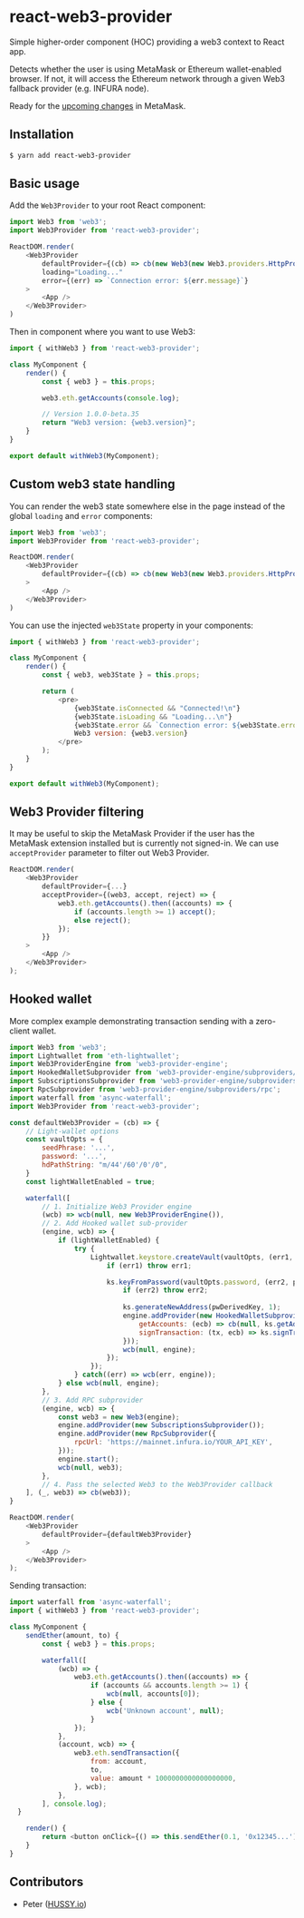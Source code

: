 # react-web3-provider
Simple higher-order component (HOC) providing a web3 context to React app.

Detects whether the user is using MetaMask or Ethereum wallet-enabled browser. If not, it will access the Ethereum network through a given Web3 fallback provider (e.g. INFURA node).

Ready for the [upcoming changes](https://medium.com/metamask/https-medium-com-metamask-breaking-change-injecting-web3-7722797916a8) in MetaMask.

## Installation

```sh
$ yarn add react-web3-provider
```

## Basic usage

Add the `Web3Provider` to your root React component:
```js
import Web3 from 'web3';
import Web3Provider from 'react-web3-provider';

ReactDOM.render(
	<Web3Provider
		defaultProvider={(cb) => cb(new Web3(new Web3.providers.HttpProvider("https://mainnet.infura.io/YOUR_API_KEY")))}
		loading="Loading..."
		error={(err) => `Connection error: ${err.message}`}
	>
		<App />
	</Web3Provider>
)
```


Then in component where you want to use Web3:
```js
import { withWeb3 } from 'react-web3-provider';

class MyComponent {
	render() {
		const { web3 } = this.props;

		web3.eth.getAccounts(console.log);

		// Version 1.0.0-beta.35
		return "Web3 version: {web3.version}";
	}
}

export default withWeb3(MyComponent);
```

## Custom web3 state handling

You can render the web3 state somewhere else in the page instead of the global `loading` and `error` components:
```js
import Web3 from 'web3';
import Web3Provider from 'react-web3-provider';

ReactDOM.render(
	<Web3Provider
		defaultProvider={(cb) => cb(new Web3(new Web3.providers.HttpProvider("https://mainnet.infura.io/YOUR_API_KEY")))}
	>
		<App />
	</Web3Provider>
)
```


You can use the injected `web3State` property in your components:
```js
import { withWeb3 } from 'react-web3-provider';

class MyComponent {
	render() {
		const { web3, web3State } = this.props;

		return (
			<pre>
				{web3State.isConnected && "Connected!\n"}
				{web3State.isLoading && "Loading...\n"}
				{web3State.error && `Connection error: ${web3State.error.message}\n`}
				Web3 version: {web3.version}
			</pre>
		);
	}
}

export default withWeb3(MyComponent);
```


## Web3 Provider filtering
It may be useful to skip the MetaMask Provider if the user has the MetaMask extension installed but is currently not signed-in. We can use `acceptProvider` parameter to filter out Web3 Provider.
```js
ReactDOM.render(
	<Web3Provider
		defaultProvider={...}
		acceptProvider={(web3, accept, reject) => {
			web3.eth.getAccounts().then((accounts) => {
				if (accounts.length >= 1) accept();
				else reject();
			});
		}}
	>
		<App />
	</Web3Provider>
);
```


## Hooked wallet
More complex example demonstrating transaction sending with a zero-client wallet.
```js
import Web3 from 'web3';
import Lightwallet from 'eth-lightwallet';
import Web3ProviderEngine from 'web3-provider-engine';
import HookedWalletSubprovider from 'web3-provider-engine/subproviders/hooked-wallet';
import SubscriptionsSubprovider from 'web3-provider-engine/subproviders/subscriptions';
import RpcSubprovider from 'web3-provider-engine/subproviders/rpc';
import waterfall from 'async-waterfall';
import Web3Provider from 'react-web3-provider';

const defaultWeb3Provider = (cb) => {
	// Light-wallet options
	const vaultOpts = {
		seedPhrase: '...',
		password: '...',
		hdPathString: "m/44'/60'/0'/0",
	}
	const lightWalletEnabled = true;

	waterfall([
		// 1. Initialize Web3 Provider engine
		(wcb) => wcb(null, new Web3ProviderEngine()),
		// 2. Add Hooked wallet sub-provider
		(engine, wcb) => {
			if (lightWalletEnabled) {
				try {
					Lightwallet.keystore.createVault(vaultOpts, (err1, ks) => {
						if (err1) throw err1;

						ks.keyFromPassword(vaultOpts.password, (err2, pwDerivedKey) => {
							if (err2) throw err2;
			
							ks.generateNewAddress(pwDerivedKey, 1);
							engine.addProvider(new HookedWalletSubprovider({
								getAccounts: (ecb) => cb(null, ks.getAddresses()),
								signTransaction: (tx, ecb) => ks.signTransaction(tx, ecb),
							}));
							wcb(null, engine);
						});
					});
				} catch((err) => wcb(err, engine));
			} else wcb(null, engine);
		},
		// 3. Add RPC subprovider
		(engine, wcb) => {
			const web3 = new Web3(engine);
			engine.addProvider(new SubscriptionsSubprovider());
			engine.addProvider(new RpcSubprovider({
				rpcUrl: 'https://mainnet.infura.io/YOUR_API_KEY',
			}));
			engine.start();
			wcb(null, web3);
		},
		// 4. Pass the selected Web3 to the Web3Provider callback
	], (_, web3) => cb(web3));
}

ReactDOM.render(
	<Web3Provider
		defaultProvider={defaultWeb3Provider}
	>
		<App />
	</Web3Provider>
);
```

Sending transaction:
```js
import waterfall from 'async-waterfall';
import { withWeb3 } from 'react-web3-provider';

class MyComponent {
	sendEther(amount, to) {
		const { web3 } = this.props;

		waterfall([
			(wcb) => {
				web3.eth.getAccounts().then((accounts) => {
					if (accounts && accounts.length >= 1) {
						wcb(null, accounts[0]);
					} else {
						wcb('Unknown account', null);
					}
				});
			},
			(account, wcb) => {
				web3.eth.sendTransaction({
					from: account,
					to,
					value: amount * 1000000000000000000,
				}, wcb);
			},
 		], console.log);
  }

	render() {
		return <button onClick={() => this.sendEther(0.1, '0x12345...')}>SEND TRANSACTION</button>;
	}
}
```


## Contributors
- Peter ([HUSSY.io](https://hussy.io))
